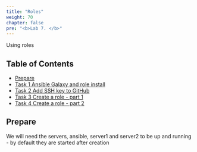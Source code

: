 ```yaml
---
title: "Roles"
weight: 70
chapter: false
pre: "<b>Lab 7. </b>"
---
```


Using roles

## Table of Contents

- [Prepare](#prepare)
- [Task 1 Ansible Galaxy and role install](#task-1-ansible-galaxy-and-role-install)
- [Task 2 Add SSH key to GitHub](#task-2-add-ssh-key-to-github)
- [Task 3 Create a role - part 1](#task-3-create-a-role---part-1)
- [Task 4 Create a role - part 2](#task-4-create-a-role---part-2)

## Prepare

We will need the servers, ansible, server1 and server2 to be up and running - by default they are started after creation
